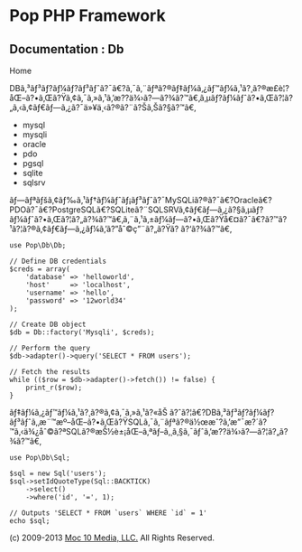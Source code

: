 Pop PHP Framework
=================

Documentation : Db
------------------

Home

DBã‚³ãƒ³ãƒ?ãƒ¼ãƒ?ãƒ³ãƒˆã?¯ã€?ã‚¯ã‚¨ãƒªã?®ãƒ‡ãƒ¼ã‚¿ãƒ™ãƒ¼ã‚¹ã?¸ã?®æ­£è¦?åŒ–ã?•ã‚Œã?Ÿã‚¢ã‚¯ã‚»ã‚¹ã‚’æ??ä¾›ã?—ã?¾ã?™ã€‚ã‚µãƒ?ãƒ¼ãƒˆã?•ã‚Œã?¦ã?„ã‚‹ã‚¢ãƒ€ãƒ—ã‚¿ã?¯ä»¥ä¸‹ã?®ã?¨ã?Šã‚Šã?§ã?™ã€‚

-   mysql
-   mysqli
-   oracle
-   pdo
-   pgsql
-   sqlite
-   sqlsrv

ãƒ—ãƒªãƒšã‚¢ãƒ‰ã‚¹ãƒ†ãƒ¼ãƒˆãƒ¡ãƒ³ãƒˆã?¯MySQLiã?®ã?¯ã€?Oracleã€?PDOã?¯ã€?PostgreSQLã€?SQLiteã?¨SQLSRVã‚¢ãƒ€ãƒ—ã‚¿ã?§ã‚µãƒ?ãƒ¼ãƒˆã?•ã‚Œã?¦ã?„ã?¾ã?™ã€‚ã‚¨ã‚¹ã‚±ãƒ¼ãƒ—ã?•ã‚Œã?Ÿå€¤ã?¯ã€?ã?™ã?¹ã?¦ã?®ã‚¢ãƒ€ãƒ—ã‚¿ãƒ¼ã‚’ã?”åˆ©ç”¨ã?„ã?Ÿã?
ã?‘ã?¾ã?™ã€‚

    use Pop\Db\Db;

    // Define DB credentials
    $creds = array(
        'database' => 'helloworld',
        'host'     => 'localhost',
        'username' => 'hello',
        'password' => '12world34'
    );

    // Create DB object
    $db = Db::factory('Mysqli', $creds);

    // Perform the query
    $db->adapter()->query('SELECT * FROM users');

    // Fetch the results
    while (($row = $db->adapter()->fetch()) != false) {
        print_r($row);
    }

ãƒ‡ãƒ¼ã‚¿ãƒ™ãƒ¼ã‚¹ã?¸ã?®ã‚¢ã‚¯ã‚»ã‚¹ã?«åŠ
ã?ˆã?¦ã€?DBã‚³ãƒ³ãƒ?ãƒ¼ãƒ?ãƒ³ãƒˆã‚‚æ¨™æº–åŒ–ã?•ã‚Œã?ŸSQLã‚¯ã‚¨ãƒªã?®ä½œæˆ?ã‚’æ”¯æ?´ã?™ã‚‹ä¾¿åˆ©ã?ªSQLã?®æŠ½è±¡åŒ–ã‚ªãƒ–ã‚¸ã‚§ã‚¯ãƒˆã‚’æ??ä¾›ã?—ã?¦ã?„ã?¾ã?™ã€‚

    use Pop\Db\Sql;

    $sql = new Sql('users');
    $sql->setIdQuoteType(Sql::BACKTICK)
        ->select()
        ->where('id', '=', 1);

    // Outputs 'SELECT * FROM `users` WHERE `id` = 1'
    echo $sql;

\(c) 2009-2013 [Moc 10 Media, LLC.](http://www.moc10media.com) All
Rights Reserved.
